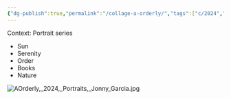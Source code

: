 ```yaml
---
{"dg-publish":true,"permalink":"/collage-a-orderly/","tags":["c/2024","c/white","c/AR","c/leaf","c/plant","c/woman","c/face","c/wood","c/fence","c/yellow","c/blue","c/book"],"created":"2024-04-23T12:11:15.788-04:00","updated":"2024-04-23T12:15:06.287-04:00"}
---
```



Context: Portrait series
- Sun 
- Serenity
- Order
- Books
- Nature

![AOrderly,_2024,_Portraits,_Jonny_Garcia.jpg](/img/user/MEDIA/AOrderly,_2024,_Portraits,_Jonny_Garcia.jpg)

